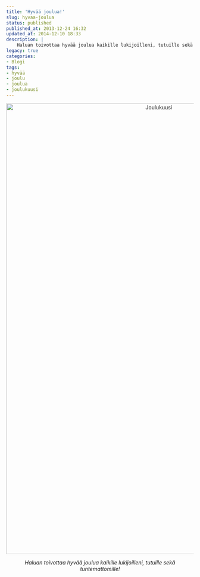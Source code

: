 ```yaml
---
title: 'Hyvää joulua!'
slug: hyvaa-joulua
status: published
published_at: 2013-12-24 16:32
updated_at: 2014-12-10 18:33
description: |
    Haluan toivottaa hyvää joulua kaikille lukijoilleni, tutuille sekä tuntemattomille!
legacy: true
categories:
- Blogi
tags:
- hyvää
- joulu
- joulua
- joulukuusi
---
```


<p style="text-align: center;"><a href="https://cdn.markokaartinen.net/uploads/2013/12/IMG_2834-e1387895425715.jpg"><img loading="lazy" decoding="async" class="size-large wp-image-4748 aligncenter" src="https://cdn.markokaartinen.net/uploads/2013/12/IMG_2834-e1387895425715-1024x1536.jpg" alt="Joulukuusi" width="804" height="1206" /></a></p>
<p style="text-align: center;"><em>Haluan toivottaa hyvää joulua kaikille lukijoilleni, tutuille sekä tuntemattomille!</em></p>